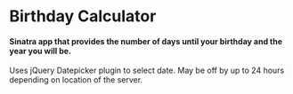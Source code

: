 # Birthday Calculator
#### Sinatra app that provides the number of days until your birthday and the year you will be.

Uses jQuery Datepicker plugin to select date. May be off by up to 24 hours depending on location of the server.
